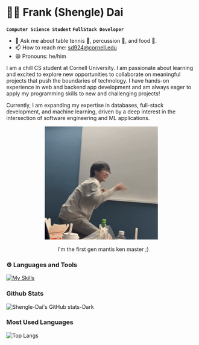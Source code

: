 # 👨‍💻 Frank (Shengle) Dai

**`Computer Science Student`** **`FullStack Developer`**
- 💬 Ask me about table tennis 🏓, percussion 🥁, and food 🍱.
- 📫 How to reach me: sd924@cornell.edu
- 😄 Pronouns: he/him

I am a chill CS student at Cornell University. I am passionate about learning and excited to explore new opportunities to collaborate on meaningful projects that push the boundaries of technology. I have hands-on experience in web and backend app development and am always eager to apply my programming skills to new and challenging projects!

Currently, I am expanding my expertise in databases, full-stack development, and machine learning, driven by a deep interest in the intersection of software engineering and ML applications.


<div align="center">
  <img src="https://github.com/Shengle-Dai/Shengle-Dai/blob/main/assets/mantis-shengle.gif" width="300" height="300">
  <p style="margin-left: 10px;">I'm the first gen mantis ken master ;)</p>
</div>


### ⚙️ Languages and Tools
[![My Skills](https://skillicons.dev/icons?i=py,java,ocaml,html,css,js,ts,cpp,c,git,github,vscode,supabase,firebase,flask,nodejs,express,prisma,docker,sqlite,postgres,aws,gcp,heroku,postman,tailwind,react,nextjs,vercel,pytorch,sklearn,tensorflow,linux,ubuntu,notion&perline=10&theme=dark)](https://skillicons.dev)

### Github Stats
![Shengle-Dai's GitHub stats-Dark](https://github-readme-stats-delta-puce-46.vercel.app/api?username=Shengle-Dai&rank_icon=github&show_icons=true&theme=tokyonight#gh-dark-mode-only)

### Most Used Languages
![Top Langs](https://github-readme-stats.vercel.app/api/top-langs/?username=Shengle-Dai&theme=tokyonight&show_icons=true&layout=compact&langs_count=6)
